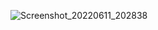 ![Screenshot_20220611_202838](https://user-images.githubusercontent.com/86542760/173208149-bf78c68d-8c93-45fd-8e8b-8f9200dabc4e.png)
